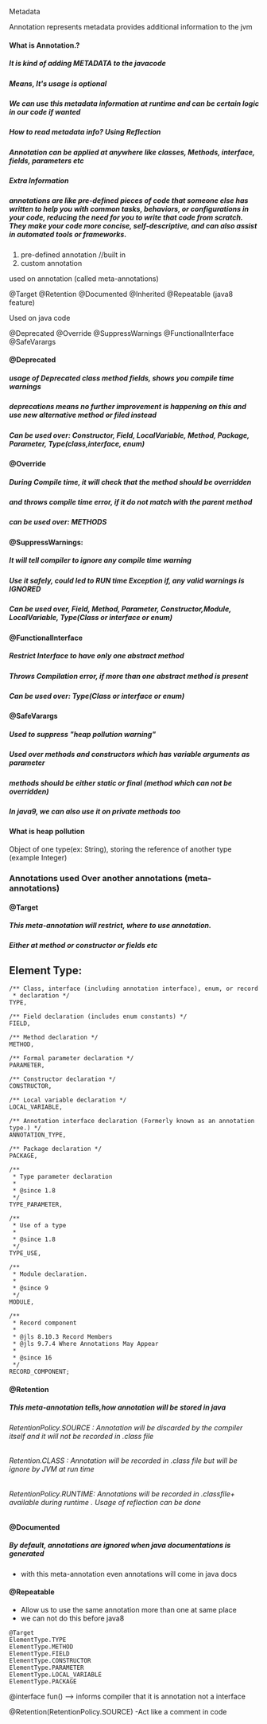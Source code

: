 Metadata

Annotation represents metadata
provides additional information to the jvm

#### What is Annotation.?
##### It is kind of adding METADATA to the javacode
##### Means, It's usage is optional
##### We can use this metadata information at runtime and can be certain logic in our code if wanted
##### How to read metadata info? Using Reflection 
##### Annotation can be applied at anywhere like classes, Methods, interface, fields, parameters etc
#####  Extra Information


##### annotations are like pre-defined pieces of code that someone else has written to help you with common tasks, behaviors, or configurations in your code, reducing the need for you to write that code from scratch. They make your code more concise, self-descriptive, and can also assist in automated tools or frameworks.


1. pre-defined annotation //built in
2. custom annotation


used on annotation
(called meta-annotations)

@Target
@Retention
@Documented
@Inherited
@Repeatable (java8 feature)

Used on java code

@Deprecated 
@Override 
@SuppressWarnings
@FunctionalInterface
@SafeVarargs



#### @Deprecated

##### usage of Deprecated class method fields, shows you compile time warnings
##### deprecations means no further improvement is happening on this and use new alternative method or filed instead
##### Can be used over: Constructor, Field, LocalVariable, Method, Package, Parameter, Type(class,interface, enum)

#### @Override
##### During Compile time, it will check that the method should be overridden
##### and throws compile time error, if it do not match with the parent method
##### can be used over: METHODS

#### @SuppressWarnings:

##### It will tell compiler to ignore any compile time warning
##### Use it safely, could led to RUN time Exception if, any valid warnings is IGNORED
##### Can be used over, Field, Method, Parameter, Constructor,Module, LocalVariable, Type(Class or interface or enum)



#### @FunctionalInterface

##### Restrict Interface to have only one abstract method
##### Throws Compilation error, if more than one abstract method is present
##### Can be used over: Type(Class or interface or enum)



#### @SafeVarargs

##### Used to suppress "heap pollution warning"
##### Used over methods and constructors which has variable arguments as parameter
##### methods should be either static or final (method which can not be overridden)
##### In java9, we can also use it on private methods too


#### What is heap pollution

Object of one type(ex: String), storing the reference of another type (example Integer)


### Annotations used Over another annotations (meta-annotations)

#### @Target

##### This meta-annotation will restrict, where to use annotation.
##### Either at method or constructor or fields etc

## Element Type:

    /** Class, interface (including annotation interface), enum, or record
     * declaration */
    TYPE,

    /** Field declaration (includes enum constants) */
    FIELD,

    /** Method declaration */
    METHOD,

    /** Formal parameter declaration */
    PARAMETER,

    /** Constructor declaration */
    CONSTRUCTOR,

    /** Local variable declaration */
    LOCAL_VARIABLE,

    /** Annotation interface declaration (Formerly known as an annotation type.) */
    ANNOTATION_TYPE,

    /** Package declaration */
    PACKAGE,

    /**
     * Type parameter declaration
     *
     * @since 1.8
     */
    TYPE_PARAMETER,

    /**
     * Use of a type
     *
     * @since 1.8
     */
    TYPE_USE,

    /**
     * Module declaration.
     *
     * @since 9
     */
    MODULE,

    /**
     * Record component
     *
     * @jls 8.10.3 Record Members
     * @jls 9.7.4 Where Annotations May Appear
     *
     * @since 16
     */
    RECORD_COMPONENT;


#### @Retention

##### This meta-annotation tells,how annotation will be stored in java

###### RetentionPolicy.SOURCE : Annotation will be discarded by the compiler itself and it will not be recorded in .class file

###### Retention.CLASS : Annotation will be recorded in .class file but will be ignore by JVM at run time

###### RetentionPolicy.RUNTIME: Annotations will be recorded in .classfile+ available during runtime . Usage of reflection can be done

#### @Documented

##### By default, annotations are ignored when java documentations is generated
- with this meta-annotation even annotations will come in java docs

#### @Repeatable
- Allow us to use the same annotation more than one at same place
- we can not do this before java8 



```
@Target
ElementType.TYPE
ElementType.METHOD
ElementType.FIELD
ElementType.CONSTRUCTOR
ElementType.PARAMETER
ElementType.LOCAL_VARIABLE
ElementType.PACKAGE

```

@interface fun()
--> informs compiler that it is annotation not a interface

@Retention(RetentionPolicy.SOURCE) -Act like a comment in code














































